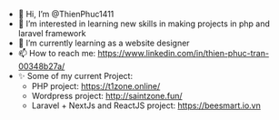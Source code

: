 - 👋 Hi, I’m @ThienPhuc1411
- 👀 I’m interested in learning new skills in making projects in php and laravel framework
- 🌱 I’m currently learning as a website designer
- 📫 How to reach me: https://www.linkedin.com/in/thien-phuc-tran-00348b27a/
- ✨ Some of my current Project: 
   - PHP project: https://t1zone.online/
   - Wordpress project: http://saintzone.fun/
   - Laravel + NextJs and ReactJS project: https://beesmart.io.vn
<!---
ThienPhuc1411/ThienPhuc1411 is a ✨ special ✨ repository because its `README.md` (this file) appears on your GitHub profile.
You can click the Preview link to take a look at your changes.
--->
